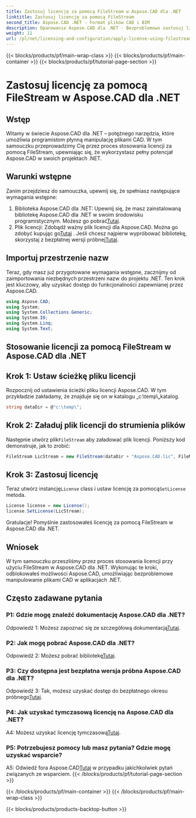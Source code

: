 ```yaml
---
title: Zastosuj licencję za pomocą FileStream w Aspose.CAD dla .NET
linktitle: Zastosuj licencję za pomocą FileStream
second_title: Aspose.CAD .NET - Format plików CAD i BIM
description: Opanowanie Aspose.CAD dla .NET - Bezproblemowo zastosuj licencje za pomocą FileStream. Zapoznaj się z przewodnikiem krok po kroku i odblokuj potencjał. Pobierz teraz!
weight: 11
url: /pl/net/licensing-and-configuration/apply-license-using-filestream/
---
```


{{< blocks/products/pf/main-wrap-class >}}
{{< blocks/products/pf/main-container >}}
{{< blocks/products/pf/tutorial-page-section >}}

# Zastosuj licencję za pomocą FileStream w Aspose.CAD dla .NET

## Wstęp

Witamy w świecie Aspose.CAD dla .NET – potężnego narzędzia, które umożliwia programistom płynną manipulację plikami CAD. W tym samouczku przeprowadzimy Cię przez proces stosowania licencji za pomocą FileStream, upewniając się, że wykorzystasz pełny potencjał Aspose.CAD w swoich projektach .NET.

## Warunki wstępne

Zanim przejdziesz do samouczka, upewnij się, że spełniasz następujące wymagania wstępne:
1.  Biblioteka Aspose.CAD dla .NET: Upewnij się, że masz zainstalowaną bibliotekę Aspose.CAD dla .NET w swoim środowisku programistycznym. Możesz go pobrać[Tutaj](https://releases.aspose.com/cad/net/).
2.  Plik licencji: Zdobądź ważny plik licencji dla Aspose.CAD. Można go zdobyć kupując go[Tutaj](https://purchase.aspose.com/buy) . Jeśli chcesz najpierw wypróbować bibliotekę, skorzystaj z bezpłatnej wersji próbnej[Tutaj](https://releases.aspose.com/).

## Importuj przestrzenie nazw

Teraz, gdy masz już przygotowane wymagania wstępne, zacznijmy od zaimportowania niezbędnych przestrzeni nazw do projektu .NET. Ten krok jest kluczowy, aby uzyskać dostęp do funkcjonalności zapewnianej przez Aspose.CAD.
```csharp
using Aspose.CAD;
using System;
using System.Collections.Generic;
using System.IO;
using System.Linq;
using System.Text;
```

## Stosowanie licencji za pomocą FileStream w Aspose.CAD dla .NET

## Krok 1: Ustaw ścieżkę pliku licencji

Rozpocznij od ustawienia ścieżki pliku licencji Aspose.CAD. W tym przykładzie zakładamy, że znajduje się on w katalogu „c:\temp\„katalog.
```csharp
string dataDir = @"c:\temp\";
```

## Krok 2: Załaduj plik licencji do strumienia plików

 Następnie utwórz plik`FileStream` aby załadować plik licencji. Poniższy kod demonstruje, jak to zrobić:
```csharp
FileStream LicStream = new FileStream(dataDir + "Aspose.CAD.lic", FileMode.Open);
```

## Krok 3: Zastosuj licencję

 Teraz utwórz instancję`License` class i ustaw licencję za pomocą`SetLicense` metoda.
```csharp
License license = new License();
license.SetLicense(LicStream);
```

Gratulacje! Pomyślnie zastosowałeś licencję za pomocą FileStream w Aspose.CAD dla .NET.

## Wniosek

W tym samouczku przeszliśmy przez proces stosowania licencji przy użyciu FileStream w Aspose.CAD dla .NET. Wykonując te kroki, odblokowałeś możliwości Aspose.CAD, umożliwiając bezproblemowe manipulowanie plikami CAD w aplikacjach .NET.

## Często zadawane pytania

### P1: Gdzie mogę znaleźć dokumentację Aspose.CAD dla .NET?

 Odpowiedź 1: Możesz zapoznać się ze szczegółową dokumentacją[Tutaj](https://reference.aspose.com/cad/net/).

### P2: Jak mogę pobrać Aspose.CAD dla .NET?

 Odpowiedź 2: Możesz pobrać bibliotekę[Tutaj](https://releases.aspose.com/cad/net/).

### P3: Czy dostępna jest bezpłatna wersja próbna Aspose.CAD dla .NET?

 Odpowiedź 3: Tak, możesz uzyskać dostęp do bezpłatnego okresu próbnego[Tutaj](https://releases.aspose.com/).

### P4: Jak uzyskać tymczasową licencję na Aspose.CAD dla .NET?

 A4: Możesz uzyskać licencję tymczasową[Tutaj](https://purchase.aspose.com/temporary-license/).

### P5: Potrzebujesz pomocy lub masz pytania? Gdzie mogę uzyskać wsparcie?

 A5: Odwiedź fora Aspose.CAD[Tutaj](https://forum.aspose.com/c/cad/19) w przypadku jakichkolwiek pytań związanych ze wsparciem.
{{< /blocks/products/pf/tutorial-page-section >}}

{{< /blocks/products/pf/main-container >}}
{{< /blocks/products/pf/main-wrap-class >}}

{{< blocks/products/products-backtop-button >}}
